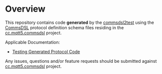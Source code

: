 # Overview
This repository contains code **generated** by the [commsdsl2test](https://github.com/commschamp/commsdsl)
using the [CommsDSL](https://github.com/commschamp/CommsDSL-Specification) protocol definition schema files
residing in the [cc.mqtt5.commsdsl](https://github.com/commschamp/cc.mqtt5.commsdsl) project.

Applicable Documentation:

- [Testing Generated Protocol Code](https://github.com/commschamp/commsdsl/blob/master/doc/TestingGeneratedProtocolCode.md)

Any issues, questions and/or feature requests
should be submitted against [cc.mqtt5.commsdsl](https://github.com/commschamp/cc.mqtt5.commsdsl) project.

